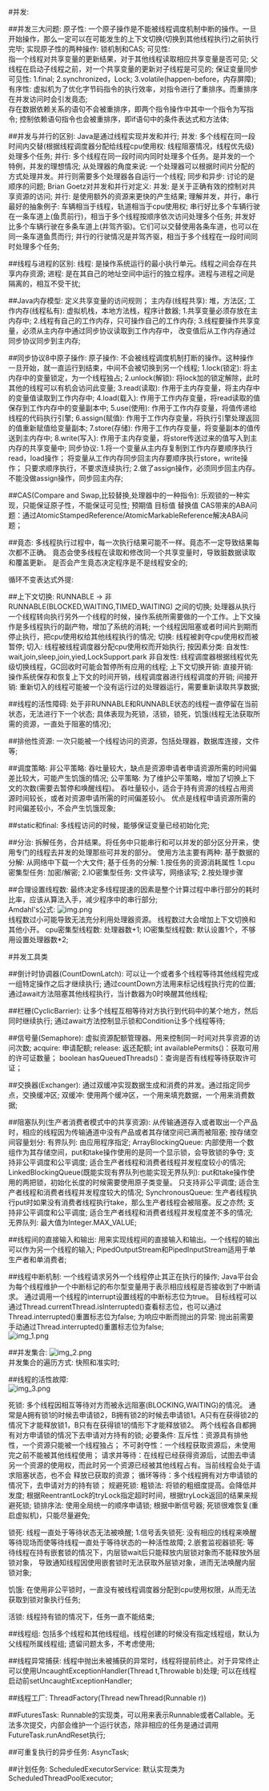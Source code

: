 #并发:  

##并发三大问题:
原子性:
    一个原子操作是不能被线程调度机制中断的操作。一旦开始操作，那么一定可以在可能发生的上下文切换(切换到其他线程执行)之前执行完毕;
    实现原子性的两种操作: 锁机制和CAS;
可见性:    
    指一个线程对共享变量的更新结果，对于其他线程读取相应共享变量是否可见;
    父线程在启动子线程之前，对一个共享变量的更新对子线程是可见的;
    保证变量同步可见性:
    1.final;
    2.synchronized，Lock;
    3.volatile(happen-before，内存屏障);
有序性: 
    虚拟机为了优化字节码指令的执行效率，对指令进行了重排序。而重排序在并发访问时会引发竟态;    
    存在数据依赖关系的语句不会被重排序，即两个指令操作中其中一个指令为写指令;
    控制依赖语句指令也会被重排序，即if语句中的条件表达式和方法体;

##并发与并行的区别:  Java是通过线程实现并发和并行;
并发: 
    多个线程在同一段时间内交替(根据线程调度器分配给线程cpu使用权: 线程阻塞情况，线程优先级)处理多个任务;
并行:
    多个线程在同一段时间内同时处理多个任务。是并发的一个特例，并发的理想情况;
从处理器的角度来说: 一个处理器可以根据时间片分配的方式处理并发。并行则需要多个处理器各自运行一个线程;
同步和异步: 讨论的是顺序的问题;
Brian Goetz对并发和并行对定义:
    并发: 是关于正确有效的控制对共享资源的访问;
    并行: 是使用额外的资源来更快的产生结果;
理解并发，并行，串行最好的抽象例子: 车辆相当于线程，轨道相当于cpu使用权;
    串行好比多个车辆行驶在一条车道上(鱼贯前行)，相当于多个线程按顺序依次访问处理多个任务;
    并发好比多个车辆行驶在多条车道上(并驾齐驱)。它们可以交替使用各条车道，也可以在同一条车道鱼贯而行;
    并行的行驶情况是并驾齐驱，相当于多个线程在一段时间同时处理多个任务;
    

##线程与进程的区别:
线程: 是操作系统运行的最小执行单元。线程之间会存在共享内存资源;
进程: 是在其自己的地址空间中运行的独立程序。进程与进程之间是隔离的，相互不受干扰;

##Java内存模型: 定义共享变量的访问规则；
主内存(线程共享): 堆，方法区;
工作内存(线程私有): 虚拟机栈，本地方法栈，程序计数器;
1.共享变量必须存放在主内存中;
2.线程有自己的工作内存，只可操作自己的工作内存;
3.线程要操作共享变量，必须从主内存中通过同步协议读取到工作内存中，
  改变值后从工作内存通过同步协议同步到主内存;

##同步协议8中原子操作:
原子操作: 不会被线程调度机制打断的操作。这种操作一旦开始，就一直运行到结束，中间不会被切换到另一个线程;
1.lock(锁定): 将主内存中的变量锁定，为一个线程独占;
2.unlock(解锁): 将lock加的锁定解除，此时其他的线程可以有机会访问此变量;
3.read(读取): 作用于主内存变量，将主内存中的变量值读取到工作内存中;
4.load(载入): 作用于工作内存变量，将read读取的值保存到工作内存中的变量副本中;
5.use(使用): 作用于工作内存变量，将值传递给线程的代码执行引擎;
6.assign(赋值): 作用于工作内存变量，将执行引擎处理返回的值重新赋值给变量副本;
7.store(存储): 作用于工作内存变量，将变量副本的值传送到主内存中;
8.write(写入): 作用于主内存变量，将store传送过来的值写入到主内存的共享变量中;
同步协议:
1.将一个变量从主内存复制到工作内存要顺序执行read，load操作；
  将变量从工作内存同步回主内存要顺序执行store，write操作；
  只要求顺序执行，不要求连续执行;
2.做了assign操作，必须同步回主内存。不能没做assign操作，同步回主内存;

##CAS(Compare and Swap,比较替换,处理器中的一种指令): 乐观锁的一种实现，只能保证原子性，不能保证可见性;
预期值
目标值
替换值
CAS带来的ABA问题：通过AtomicStampedReference/AtomicMarkableReference解决ABA问题；

##竟态: 
多线程执行过程中，每一次执行结果可能不一样。竟态不一定导致结果每次都不正确。
竟态会使多线程在读取和修改同一个共享变量时，导致脏数据读取和覆盖更新。
是否会产生竟态决定程序是不是线程安全的;

循环不变表达式外提:

##上下文切换: RUNNABLE -> 非RUNNABLE(BLOCKED,WAITING,TIMED_WAITING) 之间的切换;
处理器从执行一个线程转向执行另外一个线程的时候，操作系统所需要做的一个工作。上下文操作是多线程执行的副产物，增加了系统的消耗;
一个线程因阻塞或者时间片到期而停止执行，把cpu使用权给其他线程执行的情况;
切换: 线程被剥夺cpu使用权而被暂停;
切入: 线程被线程调度器分配cpu使用权而开始执行;
按因素分类:
    自发性: wait,join,sleep,join,yied,LockSupport.park
    非自发性: 线程调度器根据线程优先级切换线程，GC回收时可能会暂停所有应用的线程;
上下文切换开销:
    直接开销: 操作系统保存和恢复上下文的时间开销，线程调度器进行线程调度的开销;
    间接开销: 重新切入的线程可能被一个没有运行过的处理器运行，需要重新读取共享数据;

##线程的活性障碍:
处于非RUNNABLE和RUNNABLE状态的线程一直停留在当前状态，无法进行下一个状态;
具体表现为死锁，活锁，锁死，饥饿(线程无法获取所需的资源，一直处于阻塞的情况);

##排他性资源: 一次只能被一个线程访问的资源，包括处理器，数据库连接，文件等;

##调度策略:
非公平策略: 吞吐量较大，缺点是资源申请者申请资源所需的时间偏差比较大，可能产生饥饿的情况;
公平策略: 
    为了维护公平策略，增加了切换上下文的次数(需要去暂停和唤醒线程)。
    吞吐量较小，适合于持有资源的线程占用资源时间较长，或者对资源申请所需的时间偏差较小。
    优点是线程申请资源所需的时间偏差较小，不会产生饥饿现象;

##static和final: 多线程访问的时候，能够保证变量已经初始化完;

##分治: 拆解任务，合并结果。将任务中只能串行和可以并发的部分区分开来，使用专门的线程去并发的处理那些可并发的部分。
使用方法主要有两种: 
    基于数据的分解: 从网络中下载一个大文件;
    基于任务的分解:
        1.按任务的资源消耗属性
            1.cpu密集型任务: 加密/解密;
            2.IO密集型任务: 文件读写，网络读写;
        2.按处理步骤

##合理设置线程数: 最终决定多线程提速的因素是整个计算过程中串行部分的耗时比率，应该从算法入手，减少程序中的串行部分;   
Amdahl's公式: ![img.png](img.png)  
线程数过小可能导致无法充分利用处理器资源。
线程数过大会增加上下文切换和其他小开。
cpu密集型线程数: 处理器数+1;
IO密集型线程数: 默认设置1个，不够用设置处理器数*2;

#并发工具类

##倒计时协调器(CountDownLatch): 可以让一个或者多个线程等待其他线程完成一组特定操作之后才继续执行;
通过countDown方法用来标记线程执行完的位置;
通过await方法阻塞其他线程执行，当计数器为0时唤醒其他线程;

##栏栅(CyclicBarrier): 让多个线程互相等待对方执行到代码中的某个地方，然后同时继续执行;
通过await方法控制显示锁和Condition让多个线程等待;

##信号量(Semaphore): 虚拟资源配额管理器。用来控制同一时间对共享资源的访问次数;
acquire: 申请配额;
release: 返还配额;
int availablePermits()：获取可用的许可证数量；
boolean hasQueuedThreads()：查询是否有线程等待获取许可证；

##交换器(Exchanger): 通过双缓冲实现数据生成和消费的并发。通过指定同步点，交换缓冲区;
双缓冲: 使用两个缓冲区，一个用来填充数据，一个用来消费数据;

##阻塞队列(生产者消费者模式中的共享资源): 从传输通道存入或者取出一个产品时，相应的线程因为传输通道中没有产品或者其存储空间已满而被阻塞;
按存储空间容量划分:
    有界队列: 由应用程序指定;
        ArrayBlockingQueue: 内部使用一个数组作为其存储空间，put和take操作使用的是同一个显示锁，会导致锁的争夺;
        支持非公平调度和公平调度;
        适合生产者线程和消费者线程并发程度较小的情况;
        LinkedBlockingQueue(既能实现有界队列也能实现无界队列): put和take操作使用的两把锁，初始化长度的时候需要使用原子类变量。
        只支持非公平调度;
        适合生产者线程和消费者线程并发程度较大的情况;
        SynchronousQueue: 生产者线程执行put时如果没有消费者线程执行take，那么生产者线程会被阻塞。反之亦然;
        支持非公平调度和公平调度;
        适合生产者线程和消费者线程并发程度差不多的情况;
    无界队列: 最大值为Integer.MAX_VALUE;

##线程间的直接输入和输出: 用来实现线程间的直接输入和输出。一个线程的输出可以作为另一个线程的输入;
PipedOutputStream和PipedInputStream适用于单生产者和单消费者; 

##线程中断机制: 一个线程请求另外一个线程停止其正在执行的操作;
Java平台会为每个线程维护一个中断标记的布尔型变量用于表示相应线程是否接收到了中断请求。
通过调用一个线程的interrupt设置线程的中断标志位为true。
目标线程可以通过Thread.currentThread.isInterrupted()查看标志位，也可以通过Thread.interrupted()重置标志位为false;
为响应中断而抛出的异常: 抛出前需要手动通过Thread.interrupted()重置标志位为false;  
![img_1.png](img_1.png)  
    
##并发集合: ![img_2.png](img_2.png)    
并发集合的遍历方式:
    快照和准实时;

##线程的活性故障:  
![img_3.png](img_3.png)  

死锁: 多个线程因相互等待对方而被永远阻塞(BLOCKING,WAITING)的情况。
通常是A拥有锁1的时候去申请锁2，B拥有锁2的时候去申请锁1。A只有在获得锁2的情况下才能释放锁1，B只有在获得锁1的情形下才能释放锁2。
两个线程各自都拥有对方申请锁的情况下去申请对方持有的锁;
必要条件: 
    互斥性：资源具有排他性，一个资源只能被一个线程独占；
    不可剥夺性：一个线程获取资源后，未使用完之前不能被其他线程使用；
    请求并等待：在线程已经获得资源后，试图去申请另一个资源的使用权，而此时另一个资源已经被其他线程占有。当前线程会处于请求阻塞状态，也不会
    释放已获取的资源；
    循环等待：多个线程拥有对方申请锁的情况下，去申请对方的持有锁；
规避死锁: 
    粗锁法: 将锁的粗细度提高。会降低并发度;
    根据ReentrantLock的tryLock指定超时时间，根据tryLock返回的结果来规避死锁;
    锁排序法: 使用全局统一的顺序申请锁;
    根据中断信号器;
死锁很难恢复(重启虚拟机)，只能尽量避免;

锁死: 线程一直处于等待状态无法被唤醒;
    1.信号丢失锁死: 没有相应的线程来唤醒等待现场而使等待线程一直处于等待状态的一种活性故障;
    2.嵌套监视器锁死: 等待线程在持有嵌套锁的情况下，内层锁wait后只能释放内层锁对象而不能释放外层锁对象，
    导致通知线程因使用嵌套锁时无法获取外层锁对象，进而无法唤醒内层锁对象;

饥饿: 在使用非公平锁时，一直没有被线程调度器分配到cpu使用权限，从而无法获取到锁对象执行任务;

活锁: 线程持有锁的情况下，任务一直不能结束;

##线程组: 包括多个线程和其他线程组。线程创建的时候没有指定线程组，默认为父线程所属线程组;
遗留问题太多，不考虑使用;

##线程异常捕获:
线程中抛出未被捕获的异常时，线程将提前终止。对于异常终止可以使用UncaughtExceptionHandler(Thread t,Throwable b)处理;
可以在线程启动前setUncaughtExceptionHandler;

##线程工厂: ThreadFactory(Thread newThread(Runnable r))

##FuturesTask: Runnable的实现类，可以用来表示Runnable或者Callable。无法多次提交，内部会维护一个运行状态，除非相应的任务是通过调用FutureTask.runAndReset执行;

##可重复执行的异步任务: AsyncTask;

##计划任务: 
ScheduledExecutorService: 默认实现类为ScheduledThreadPoolExecutor;



    
    

